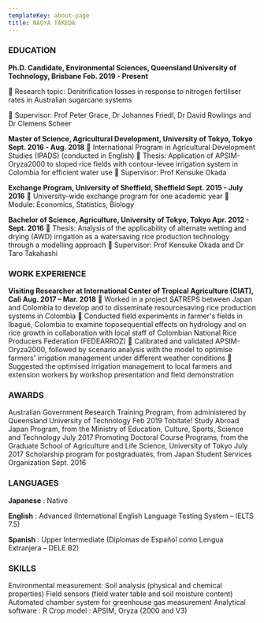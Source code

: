 ```yaml
---
templateKey: about-page
title: NAOYA TAKEDA
---
```

### EDUCATION

**Ph.D. Candidate, Environmental Sciences, Queensland University of Technology, Brisbane Feb. 2019 - Present**

 Research topic: Denitrification losses in response to nitrogen fertiliser rates in Australian sugarcane systems

 Supervisor: Prof Peter Grace, Dr Johannes Friedl, Dr David Rowlings and Dr Clemens Scheer



**Master of Science, Agricultural Development, University of Tokyo, Tokyo Sept. 2016 - Aug. 2018**
 International Program in Agricultural Development Studies (IPADS) (conducted in English)
 Thesis: Application of APSIM-Oryza2000 to sloped rice fields with contour-levee irrigation system in
Colombia for efficient water use
 Supervisor: Prof Kensuke Okada


**Exchange Program, University of Sheffield, Sheffield
Sept. 2015 - July 2016**
 University-wide exchange program for one academic year
 Module: Economics, Statistics, Biology


**Bachelor of Science, Agriculture, University of Tokyo, Tokyo
Apr. 2012 - Sept. 2016**
 Thesis: Analysis of the applicability of alternate wetting and drying (AWD) irrigation as a watersaving
rice production technology through a modelling approach
 Supervisor: Prof Kensuke Okada and Dr Taro Takahashi





### WORK EXPERIENCE

**Visiting Researcher at International Center of Tropical Agriculture (CIAT), Cali Aug. 2017 – Mar. 2018**
 Worked in a project SATREPS between Japan and Colombia to develop and to disseminate resourcesaving
rice production systems in Colombia
 Conducted field experiments in farmer's fields in Ibagué, Colombia to examine toposequential effects
on hydrology and on rice growth in collaboration with local staff of Colombian National Rice
Producers Federation (FEDEARROZ)
 Calibrated and validated APSIM-Oryza2000, followed by scenario analysis with the model to optimise
farmers' irrigation management under different weather conditions
 Suggested the optimised irrigation management to local farmers and extension workers by workshop
presentation and field demonstration





### AWARDS

Australian Government Research Training Program, from administered by Queensland University of Technology
Feb 2019
Tobitate! Study Abroad Japan Program, from the Ministry of Education, Culture, Sports, Science and
Technology
July 2017
Promoting Doctoral Course Programs, from the Graduate School of Agriculture and Life Science,
University of Tokyo
July 2017
Scholarship program for postgraduates, from Japan Student Services Organization
Sept. 2016





### LANGUAGES

**Japanese** : Native

**English** : Advanced (International English Language Testing System – IELTS 7.5)

**Spanish** : Upper Intermediate (Diplomas de Español como Lengua Extranjera – DELE B2)





### SKILLS

Environmental measurement: Soil analysis (physical and chemical properties) Field sensors (field water table and soil moisture content)
Automated chamber system for greenhouse gas measurement
Analytical software : R
Crop model : APSIM, Oryza (2000 and V3)
